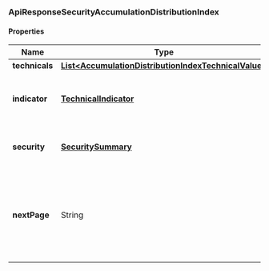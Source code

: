 
[//]: # (CLASS:ApiResponseSecurityAccumulationDistributionIndex)

[//]: # (KIND:object)

### ApiResponseSecurityAccumulationDistributionIndex

#### Properties

[//]: # (START_DEFINITION)

Name | Type | Description
------------ | ------------- | -------------
**technicals** | [**List&lt;AccumulationDistributionIndexTechnicalValue&gt;**](AccumulationDistributionIndexTechnicalValue.md) |  &nbsp;
**indicator** | [**TechnicalIndicator**](TechnicalIndicator.md) | The name and symbol of the technical indicator &nbsp;
**security** | [**SecuritySummary**](SecuritySummary.md) | The Security of the Stock Price &nbsp;
**nextPage** | String | The token required to request the next page of the data. If null, no further results are available. &nbsp;

[//]: # (END_DEFINITION)


[//]: # (CONTAINED_CLASS:AccumulationDistributionIndexTechnicalValue)


[//]: # (CONTAINED_CLASS:TechnicalIndicator)


[//]: # (CONTAINED_CLASS:SecuritySummary)





